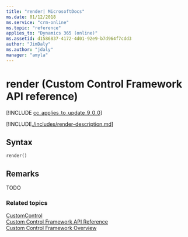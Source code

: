 ```yaml
---
title: "render| MicrosoftDocs"
ms.date: 01/12/2018
ms.service: "crm-online"
ms.topic: "reference"
applies_to: "Dynamics 365 (online)"
ms.assetid: d1586837-4172-4d01-92e9-b7d964f7cdd3
author: "JimDaly"
ms.author: "jdaly"
manager: "amyla"
---
```

# render (Custom Control Framework API reference)

[!INCLUDE [cc_applies_to_update_9_0_0](../../../../includes/cc_applies_to_update_9_0_0.md)]

[!INCLUDE[./includes/render-description.md](./includes/render-description.md)]


## Syntax

`render()`

## Remarks

TODO

### Related topics

[CustomControl](../customcontrol.md)<br />
[Custom Control Framework API Reference](../index.md)<br />
[Custom Control Framework Overview](../../custom-control-framework-overview.md)<br />
